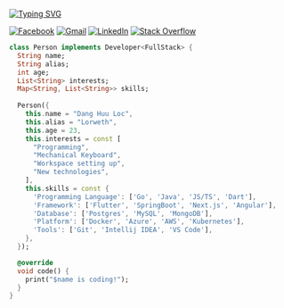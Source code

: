 [![Typing SVG](https://readme-typing-svg.demolab.com?font=FIre+Code&weight=800&size=24&duration=2000&pause=100&multiline=true&repeat=false&random=false&width=435&height=60&lines=Hey+there!+I'm;DANG+HUU+LOC+%F0%9F%91%8B)](https://git.io/typing-svg)

<a href="https://www.facebook.com/loc.yen.512/" target="_blank" rel="noopener noreferrer">![Facebook](https://img.shields.io/badge/Facebook-%231877F2.svg?style=for-the-badge&logo=Facebook&logoColor=white)</a>
<a href="mailto:dhuuloc8818@gmail.com" target="_blank" rel="noopener noreferrer">![Gmail](https://img.shields.io/badge/Gmail-D14836?style=for-the-badge&logo=gmail&logoColor=white)</a>
<a href="https://www.linkedin.com/in/virsavik-dang" target="_blank" rel="noopener noreferrer">![LinkedIn](https://img.shields.io/badge/linkedin-%230077B5.svg?style=for-the-badge&logo=linkedin&logoColor=white)</a>
<a href="https://stackoverflow.com/users/14512647/loc-dang" target="_blank" rel="noopener noreferrer">![Stack Overflow](https://img.shields.io/badge/-Stackoverflow-FE7A16?style=for-the-badge&logo=stack-overflow&logoColor=white)
</a>

```dart
class Person implements Developer<FullStack> {
  String name;
  String alias;
  int age;
  List<String> interests;
  Map<String, List<String>> skills;
  
  Person({
    this.name = "Dang Huu Loc",
    this.alias = "Lorweth",
    this.age = 23,
    this.interests = const [
      "Programming",
      "Mechanical Keyboard",
      "Workspace setting up",
      "New technologies",
    ],
    this.skills = const {
      'Programming Language': ['Go', 'Java', 'JS/TS', 'Dart'],
      'Framework': ['Flutter', 'SpringBoot', 'Next.js', 'Angular'],
      'Database': ['Postgres', 'MySQL', 'MongoDB'],
      'Platform': ['Docker', 'Azure', 'AWS', 'Kubernetes'],
      'Tools': ['Git', 'Intellij IDEA', 'VS Code'],
    },
  });

  @override
  void code() {
    print("$name is coding!");
  }
}
```
